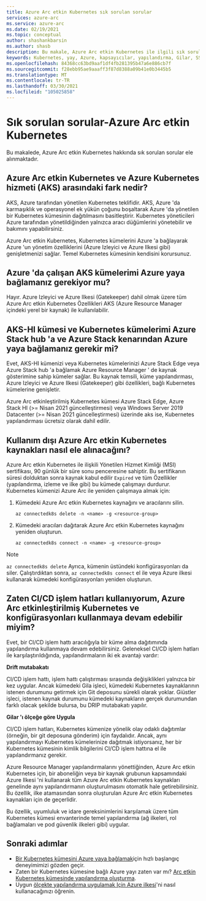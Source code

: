 ```yaml
---
title: Azure Arc etkin Kubernetes sık sorulan sorular
services: azure-arc
ms.service: azure-arc
ms.date: 02/19/2021
ms.topic: conceptual
author: shashankbarsin
ms.author: shasb
description: Bu makale, Azure Arc etkin Kubernetes ile ilgili sık sorulan soruların bir listesini içerir
keywords: Kubernetes, yay, Azure, kapsayıcılar, yapılandırma, Gilar, SSS
ms.openlocfilehash: 84368cc63bd9aaf1df4fb281395b47a6e886cb7f
ms.sourcegitcommit: f28ebb95ae9aaaff3f87d8388a09b41e0b3445b5
ms.translationtype: MT
ms.contentlocale: tr-TR
ms.lasthandoff: 03/30/2021
ms.locfileid: "105025858"
---
```

# <a name="frequently-asked-questions---azure-arc-enabled-kubernetes"></a>Sık sorulan sorular-Azure Arc etkin Kubernetes

Bu makalede, Azure Arc etkin Kubernetes hakkında sık sorulan sorular ele alınmaktadır.

## <a name="what-is-the-difference-between-azure-arc-enabled-kubernetes-and-azure-kubernetes-service-aks"></a>Azure Arc etkin Kubernetes ve Azure Kubernetes hizmeti (AKS) arasındaki fark nedir?

AKS, Azure tarafından yönetilen Kubernetes teklifidir. AKS, Azure 'da karmaşıklık ve operasyonel ek yükün çoğunu boşaltarak Azure 'da yönetilen bir Kubernetes kümesinin dağıtılmasını basitleştirir. Kubernetes yöneticileri Azure tarafından yönetildiğinden yalnızca aracı düğümlerini yönetebilir ve bakımını yapabilirsiniz.

Azure Arc etkin Kubernetes, Kubernetes kümelerini Azure 'a bağlayarak Azure 'un yönetim özelliklerini (Azure Izleyici ve Azure Ilkesi gibi) genişletmenizi sağlar. Temel Kubernetes kümesinin kendisini korursunuz.

## <a name="do-i-need-to-connect-my-aks-clusters-running-on-azure-to-azure-arc"></a>Azure 'da çalışan AKS kümelerimi Azure yaya bağlamanız gerekiyor mu?

Hayır. Azure Izleyici ve Azure Ilkesi (Gatekeeper) dahil olmak üzere tüm Azure Arc etkin Kubernetes Özellikleri AKS (Azure Resource Manager içindeki yerel bir kaynak) ile kullanılabilir.
    
## <a name="should-i-connect-my-aks-hci-cluster-and-kubernetes-clusters-on-azure-stack-hub-and-azure-stack-edge-to-azure-arc"></a>AKS-HI kümesi ve Kubernetes kümelerimi Azure Stack hub 'a ve Azure Stack kenarından Azure yaya bağlamanız gerekir mi?

Evet, AKS-HI kümenizi veya Kubernetes kümelerinizi Azure Stack Edge veya Azure Stack hub 'a bağlamak Azure Resource Manager ' de kaynak gösterimine sahip kümeler sağlar. Bu kaynak temsili, küme yapılandırması, Azure Izleyici ve Azure Ilkesi (Gatekeeper) gibi özellikleri, bağlı Kubernetes kümelerine genişletir.

Azure Arc etkinleştirilmiş Kubernetes kümesi Azure Stack Edge, Azure Stack HI (>= Nisan 2021 güncelleştirmesi) veya Windows Server 2019 Datacenter (>= Nisan 2021 güncelleştirmesi) üzerinde aks ise, Kubernetes yapılandırması ücretsiz olarak dahil edilir.

## <a name="how-to-address-expired-azure-arc-enabled-kubernetes-resources"></a>Kullanım dışı Azure Arc etkin Kubernetes kaynakları nasıl ele alınacağını?

Azure Arc etkin Kubernetes ile ilişkili Yönetilen Hizmet Kimliği (MSI) sertifikası, 90 günlük bir süre sonu penceresine sahiptir. Bu sertifikanın süresi dolduktan sonra kaynak kabul edilir `Expired` ve tüm Özellikler (yapılandırma, izleme ve ilke gibi) bu kümede çalışmayı durdurur. Kubernetes kümenizi Azure Arc ile yeniden çalışmaya almak için:

1. Kümedeki Azure Arc etkin Kubernetes kaynağını ve aracılarını silin. 

    ```console
    az connectedk8s delete -n <name> -g <resource-group>
    ```

1. Kümedeki aracıları dağıtarak Azure Arc etkin Kubernetes kaynağını yeniden oluşturun.
    
    ```console
    az connectedk8s connect -n <name> -g <resource-group>
    ```

> [!NOTE]
> `az connectedk8s delete` Ayrıca, kümenin üstündeki konfigürasyonları da siler. Çalıştırdıktan sonra, `az connectedk8s connect` el ile veya Azure ilkesi kullanarak kümedeki konfigürasyonları yeniden oluşturun.

## <a name="if-i-am-already-using-cicd-pipelines-can-i-still-use-azure-arc-enabled-kubernetes-and-configurations"></a>Zaten CI/CD işlem hatları kullanıyorum, Azure Arc etkinleştirilmiş Kubernetes ve konfigürasyonları kullanmaya devam edebilir miyim?

Evet, bir CI/CD işlem hattı aracılığıyla bir küme alma dağıtımında yapılandırma kullanmaya devam edebilirsiniz. Geleneksel CI/CD işlem hatları ile karşılaştırıldığında, yapılandırmaların iki ek avantajı vardır:

**Drift mutabakatı**

CI/CD işlem hattı, işlem hattı çalıştırması sırasında değişiklikleri yalnızca bir kez uygular. Ancak kümedeki Gila işleci, kümedeki Kubernetes kaynaklarının istenen durumunu getirmek için Git deposunu sürekli olarak yoklar. Giüstler işleci, istenen kaynak durumunu kümedeki kaynakların gerçek durumundan farklı olacak şekilde bulursa, bu DRIP mutabakatı yapılır.

**Gilar 'ı ölçeğe göre Uygula**

CI/CD işlem hatları, Kubernetes kümenize yönelik olay odaklı dağıtımlar (örneğin, bir git deposuna gönderim) için faydalıdır. Ancak, aynı yapılandırmayı Kubernetes kümelerinize dağıtmak istiyorsanız, her bir Kubernetes kümesinin kimlik bilgilerini CI/CD işlem hattına el ile yapılandırmanız gerekir. 

Azure Resource Manager yapılandırmalarını yönettiğinden, Azure Arc etkin Kubernetes için, bir aboneliğin veya bir kaynak grubunun kapsamındaki Azure Ilkesi 'ni kullanarak tüm Azure Arc etkin Kubernetes kaynakları genelinde aynı yapılandırmanın oluşturulmasını otomatik hale getirebilirsiniz. Bu özellik, ilke atamasından sonra oluşturulan Azure Arc etkin Kubernetes kaynakları için de geçerlidir.

Bu özellik, uyumluluk ve idare gereksinimlerini karşılamak üzere tüm Kubernetes kümesi envanterinde temel yapılandırma (ağ ilkeleri, rol bağlamaları ve pod güvenlik ilkeleri gibi) uygular.

## <a name="next-steps"></a>Sonraki adımlar

* [Bir Kubernetes kümesini Azure yaya bağlamak](./quickstart-connect-cluster.md)için hızlı başlangıç deneyimimizi gözden geçir.
* Zaten bir Kubernetes kümesine bağlı Azure yayı zaten var mı? [Arc etkin Kubernetes kümesinde yapılandırma oluşturma](./tutorial-use-gitops-connected-cluster.md).
* Uygun [ölçekte yapılandırma uygulamak Için Azure ilkesi](./use-azure-policy.md)'ni nasıl kullanacağınızı öğrenin.
